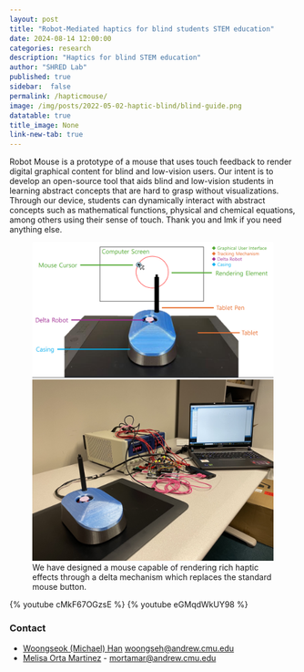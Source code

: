 ```yaml
---
layout: post
title: "Robot-Mediated haptics for blind students STEM education"
date: 2024-08-14 12:00:00
categories: research
description: "Haptics for blind STEM education"
author: "SHRED Lab"
published: true
sidebar:  false
permalink: /hapticmouse/
image: /img/posts/2022-05-02-haptic-blind/blind-guide.png
datatable: true
title_image: None
link-new-tab: true
---
```


<!-- Blind and low vision STEM education is hindered by an inability to engage with visual representations of STEM concepts. Our sense of touch provides us with a separate, distributed channel that could allow us to convey abstract STEM concepts non-visually. We propose using robot-mediated haptics to enable blind and low vision students to engage in STEM education through hands-on, interactive learning. -->

Robot Mouse is a prototype of a mouse that uses touch feedback to render digital graphical content for blind and low-vision users.  Our intent is to develop an open-source tool that aids blind and low-vision students in learning abstract concepts that are hard to grasp without visualizations.  Through our device, students can dynamically interact with abstract concepts such as mathematical functions, physical and chemical equations, among others using their sense of touch.
Thank you and lmk if you need anything else.

<figure>
    <img src="/img/posts/2022-05-02-haptic-blind/Haptic-Mouse.png" />
    <!-- <img src="/img/posts/2022-05-02-haptic-blind/DeltaMech.png" /> -->
    <img src="/img/posts/2022-05-02-haptic-blind/PXL_20241001_174418556.MP.jpg" />
    <figcaption>
        We have designed a mouse capable of rendering rich haptic effects through a delta mechanism which replaces the standard mouse button.
    </figcaption>
</figure>

{% youtube cMkF67OGzsE %}
{% youtube eGMqdWkUY98 %}
<!-- https://youtube.com/shorts/eGMqdWkUY98?feature=share -->
### Contact
- [Woongseok (Michael) Han](/team/michael/) [woongseh@andrew.cmu.edu](mailto:woongseh@andrew.cmu.edu) 
- [Melisa Orta Martinez](/team/melisa/) - [mortamar@andrew.cmu.edu](mailto:mortamar@andrew.cmu.edu)
